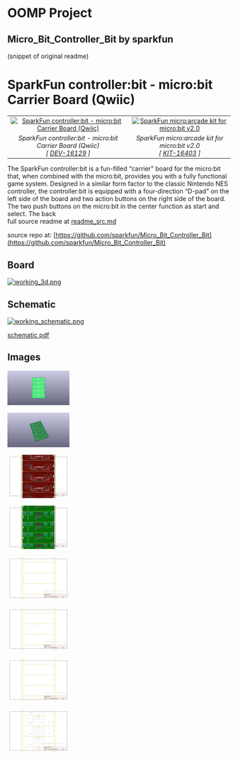 # OOMP Project  
## Micro_Bit_Controller_Bit  by sparkfun  
  
(snippet of original readme)  
  
SparkFun controller:bit - micro:bit Carrier Board (Qwiic)  
========================================  
  
<table class="table table-hover table-striped table-bordered">  
  <tr align="center">  
   <td><a href="https://www.sparkfun.com/products/16129"><img src="https://cdn.sparkfun.com//assets/parts/1/4/7/8/5/16129-SparkFun_controller-bit_-_micro-bit_Carrier_Board__Qwiic_-01.jpg" alt="SparkFun controller:bit - micro:bit Carrier Board (Qwiic)"></a></td>  
   <td><a href="https://www.sparkfun.com/products/16403"><img src="https://cdn.sparkfun.com//assets/parts/1/5/1/3/4/16403-SparkFun_micro-arcade_kit_for_micro-bit_v2.0-03.jpg" alt="SparkFun micro:arcade kit for micro:bit v2.0  
"></a></td>  
  </tr>  
  <tr align="center">  
   <td><i>SparkFun controller:bit - micro:bit Carrier Board (Qwiic)<br /> [ <a href="https://www.sparkfun.com/products/16129">DEV-16129</a> ]</i></td>  
   <td><i>SparkFun micro:arcade kit for micro:bit v2.0 <br />[ <a href="https://www.sparkfun.com/products/16403">KIT-16403</a> ]</i></td>  
  </tr>  
</table>  
  
  
The SparkFun controller:bit is a fun-filled “carrier” board for the micro:bit that, when combined with the micro:bit, provides you with a fully functional game system. Designed in a similar form factor to the classic Nintendo NES controller, the controller:bit is equipped with a four-direction “D-pad” on the left side of the board and two action buttons on the right side of the board. The two push buttons on the micro:bit in the center function as start and select. The back  
  full source readme at [readme_src.md](readme_src.md)  
  
source repo at: [https://github.com/sparkfun/Micro_Bit_Controller_Bit](https://github.com/sparkfun/Micro_Bit_Controller_Bit)  
## Board  
  
[![working_3d.png](working_3d_600.png)](working_3d.png)  
## Schematic  
  
[![working_schematic.png](working_schematic_600.png)](working_schematic.png)  
  
[schematic pdf](working_schematic.pdf)  
## Images  
  
[![working_3D_bottom.png](working_3D_bottom_140.png)](working_3D_bottom.png)  
  
[![working_3D_top.png](working_3D_top_140.png)](working_3D_top.png)  
  
[![working_assembly_page_01.png](working_assembly_page_01_140.png)](working_assembly_page_01.png)  
  
[![working_assembly_page_02.png](working_assembly_page_02_140.png)](working_assembly_page_02.png)  
  
[![working_assembly_page_03.png](working_assembly_page_03_140.png)](working_assembly_page_03.png)  
  
[![working_assembly_page_04.png](working_assembly_page_04_140.png)](working_assembly_page_04.png)  
  
[![working_assembly_page_05.png](working_assembly_page_05_140.png)](working_assembly_page_05.png)  
  
[![working_assembly_page_06.png](working_assembly_page_06_140.png)](working_assembly_page_06.png)  
